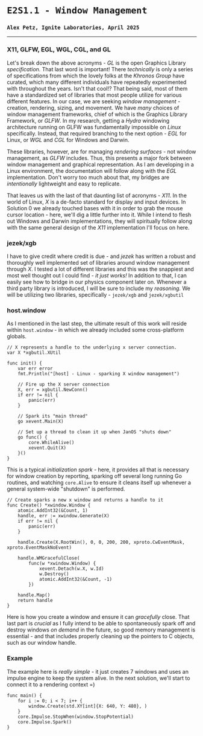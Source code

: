 # `E2S1.1 - Window Management`
### `Alex Petz, Ignite Laboratories, April 2025`

---

### X11, GLFW, EGL, WGL, CGL, and GL
Let's break down the above acronyms - _GL_ is the open Graphics Library _specification._  That last word is important!
There _technically_ is only a series of specifications from which the lovely folks at the _Khronos Group_ have curated,
which many different individuals have repeatedly experimented with throughout the years.  Isn't that cool!?  That being
said, most of them have a standardized set of libraries that most people utilize for various different features.  In
our case, we are seeking _window management_ - creation, rendering, sizing, and movement.  We have _many_ choices of
window management frameworks, chief of which is the Graphics Library Framework, or _GLFW_.  In my research, getting a
_Hydra_ windowing architecture running on GLFW was fundamentally impossible on _Linux_ specifically.  Instead, that 
required branching to the next option - _EGL_ for Linux, or _WGL_ and _CGL_ for Windows and Darwin. 
 
These libraries, however, are for managing _rendering surfaces_ - not window management, as _GLFW_ includes.  Thus,
this presents a major fork between window management and graphical representation.  As I am developing in a Linux
environment, the documentation will follow along with the _EGL_ implementation.  Don't worry too much about that,
my bridges are _intentionally_ lightweight and easy to replicate.

That leaves us with the last of that daunting list of acronyms - _X11_.  In the world of Linux, _X_ is a de-facto
standard for display and input devices.  In Solution 0 we already touched bases with it in order to grab the mouse cursor
location - here, we'll dig a little further into it.  While I intend to flesh out Windows and Darwin implementations,
they will spiritually follow along with the same general design of the _X11_ implementation I'll focus on here.

### jezek/xgb
I have to give credit where credit is due - and _jezek_ has written a robust and thoroughly well implemented
set of libraries around window management through _X_.  I tested a lot of different libraries and this was
the snappiest and most well thought out I could find - _it just works!_  In addition to that, I can easily
see how to bridge in our physics component later on.  Whenever a third party library is introduced, I will
be sure to include my _reasoning._  We will be utilizing two libraries, specifically - `jezek/xgb` and 
`jezek/xgbutil`

### host.window
As I mentioned in the last step, the ultimate result of this work will reside within `host.window` - in which 
we already included some cross-platform globals.

    // X represents a handle to the underlying x server connection.
    var X *xgbutil.XUtil

    func init() {
        var err error
        fmt.Println("[host] - Linux - sparking X window management")
    
        // Fire up the X server connection
        X, err = xgbutil.NewConn()
        if err != nil {
            panic(err)
        }
    
        // Spark its "main thread"
        go xevent.Main(X)
    
        // Set up a thread to clean it up when JanOS "shuts down"
        go func() {
		    core.WhileAlive()
            xevent.Quit(X)
        }()
    }

This is a typical _initialization spark_ - here, it provides all that is necessary for window creation by
reporting, sparking off several long running Go routines, and watching `core.Alive` to ensure it cleans
itself up whenever a general system-wide "shutdown" is performed.

    // Create sparks a new x window and returns a handle to it
    func Create() *xwindow.Window {
        atomic.AddInt32(&Count, 1)
        handle, err := xwindow.Generate(X)
        if err != nil {
            panic(err)
        }
    
        handle.Create(X.RootWin(), 0, 0, 200, 200, xproto.CwEventMask, xproto.EventMaskNoEvent)
    
        handle.WMGracefulClose(
            func(w *xwindow.Window) {
                xevent.Detach(w.X, w.Id)
                w.Destroy()
                atomic.AddInt32(&Count, -1)
            })
    
        handle.Map()
        return handle
    }

Here is how you create a window and ensure it can _gracefully_ close.  That last part is _crucial_ as I fully
intend to be able to spontaneously spark off and destroy windows _on demand_ in the future, so good memory
management is essential - and that includes properly cleaning up the pointers to C objects, such as our
window handle.

### Example
The example here is _really simple_ - it just creates 7 windows and uses an impulse engine to keep the system
alive.  In the next solution, we'll start to connect it to a rendering context =)

    func main() {
        for i := 0; i < 7; i++ {
            window.Create(std.XY[int]{X: 640, Y: 480}, )
        }
        core.Impulse.StopWhen(window.StopPotential)
        core.Impulse.Spark()
    }